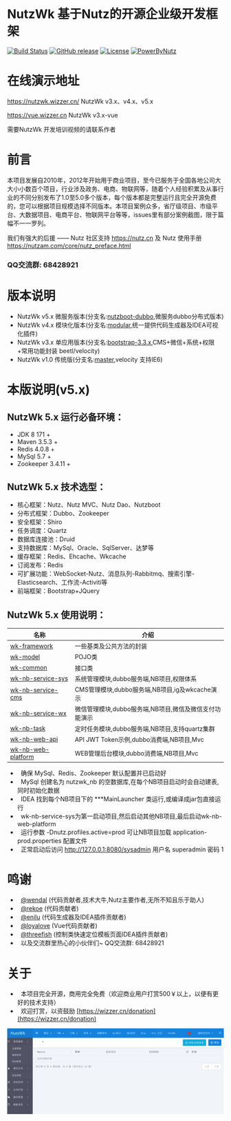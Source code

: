 NutzWk 基于Nutz的开源企业级开发框架
======

[![Build Status](https://travis-ci.org/Wizzercn/NutzWk.png?branch=bootstrap)](https://travis-ci.org/Wizzercn/NutzWk)
[![GitHub release](https://img.shields.io/github/release/Wizzercn/NutzWk.svg)](https://github.com/Wizzercn/NutzWk/releases)
[![License](https://img.shields.io/badge/license-Apache%202-4EB1BA.svg)](https://www.apache.org/licenses/LICENSE-2.0.html)
[![PowerByNutz](https://img.shields.io/badge/PowerBy-Nutz-green.svg)](https://github.com/nutzam/nutz)

在线演示地址
======
https://nutzwk.wizzer.cn/                 NutzWk v3.x、v4.x、v5.x

https://vue.wizzer.cn                     NutzWk v3.x-vue

需要NutzWk 开发培训视频的请联系作者

# 前言

本项目发展自2010年，2012年开始用于商业项目，至今已服务于全国各地公司大大小小数百个项目，行业涉及政务、电商、物联网等，随着个人经验积累及从事行业的不同分别发布了1.0至5.0多个版本，每个版本都是完整运行且完全开源免费的，您可以根据项目规模选择不同版本。本项目案例众多，省厅级项目、市级平台、大数据项目、电商平台、物联网平台等等，issues里有部分案例截图，限于篇幅不一一罗列。

我们有强大的后援 —— Nutz 社区支持  https://nutz.cn  及 Nutz 使用手册 https://nutzam.com/core/nutz_preface.html

### QQ交流群: 68428921

# 版本说明

*   NutzWk v5.x 微服务版本(分支名:[nutzboot-dubbo](https://github.com/Wizzercn/NutzWk/tree/nutzboot-dubbo),微服务dubbo分布式版本)
*   NutzWk v4.x 模块化版本(分支名:[modular](https://github.com/Wizzercn/NutzWk/tree/modular),统一提供代码生成器及IDEA可视化插件)
*   NutzWk v3.x 单应用版本(分支名:[bootstrap-3.3.x](https://github.com/Wizzercn/NutzWk/tree/bootstrap-3.3.x),CMS+微信+系统+权限+常用功能封装 beetl/velocity)
*   NutzWk v1.0 传统版(分支名:[master](https://github.com/Wizzercn/NutzWk/tree/master),velocity 支持IE6)


# 本版说明(v5.x)

## NutzWk 5.x 运行必备环境：

*   JDK 8 171 + 
*   Maven 3.5.3 +
*   Redis 4.0.8 +
*   MySql 5.7 +
*   Zookeeper 3.4.11 +

## NutzWk 5.x 技术选型：

*   核心框架：Nutz、Nutz MVC、Nutz Dao、Nutzboot
*   分布式框架：Dubbo、Zookeeper
*   安全框架：Shiro
*   任务调度：Quartz
*   数据库连接池：Druid 
*   支持数据库：MySql、Oracle、SqlServer、达梦等
*   缓存框架：Redis、Ehcache、Wkcache
*   订阅发布：Redis
*   可扩展功能：WebSocket-Nutz、消息队列-Rabbitmq、搜索引擎-Elasticsearch、工作流-Activiti等
*   前端框架：Bootstrap+JQuery

## NutzWk 5.x 使用说明：

| 名称                                     | 介绍                                     |
| ---------------------------------------- | ---------------------------------------- |
|[wk-framework](wk-framework) |一些基类及公共方法的封装|
|[wk-model](wk-app/wk-model) |POJO类|
|[wk-common](wk-app/wk-common) |接口类|
|[wk-nb-service-sys](wk-app/wk-nb-service-sys) |系统管理模块,dubbo服务端,NB项目,权限体系|
|[wk-nb-service-cms](wk-app/wk-nb-service-cms) |CMS管理模块,dubbo服务端,NB项目,ig及wkcache演示|
|[wk-nb-service-wx](wk-app/wk-nb-service-wx) |微信管理模块,dubbo服务端,NB项目,微信及微信支付功能演示|
|[wk-nb-task](wk-app/wk-nb-task) |定时任务模块,dubbo服务端,NB项目,支持quartz集群|
|[wk-nb-web-api](wk-app/wk-nb-web-api) |API JWT Token示例,dubbo消费端,NB项目,Mvc|
|[wk-nb-web-platform](wk-app/wk-nb-web-platform) |WEB管理后台模块,dubbo消费端,NB项目,Mvc|

*   确保 MySql、Redis、Zookeeper 默认配置并已启动好
*   MySql 创建名为 nutzwk_nb 的空数据库,在每个NB项目启动时会自动建表,同时初始化数据
*   IDEA 找到每个NB项目下的 ***MainLauncher 类运行,或编译成jar包直接运行
*   wk-nb-service-sys为第一启动项目,然后启动其他NB项目,最后启动wk-nb-web-platform
*   运行参数 -Dnutz.profiles.active=prod 可让NB项目加载 application-prod.properties 配置文件
*   正常启动后访问 http://127.0.0.1:8080/sysadmin 用户名 superadmin 密码 1


# 鸣谢
*   [@wendal](https://github.com/wendal) (代码贡献者,技术大牛,Nutz主要作者,无所不知且乐于助人)
*   [@rekoe](https://github.com/Rekoe) (代码贡献者)
*   [@enilu](https://github.com/enilu) (代码生成器及IDEA插件贡献者)
*   [@loyalove](https://github.com/loyalove) (Vue代码贡献者)
*   [@threefish](https://github.com/threefish) (控制类快速定位模板页面IDEA插件贡献者)
*   以及交流群里热心的小伙伴们~ QQ交流群: 68428921


# 关于

*   本项目完全开源，商用完全免费（欢迎商业用户打赏500￥以上，以便有更好的技术支持）
*   欢迎打赏，以资鼓励 [https://wizzer.cn/donation](https://wizzer.cn/donation)


![后台截图](demo.png)

